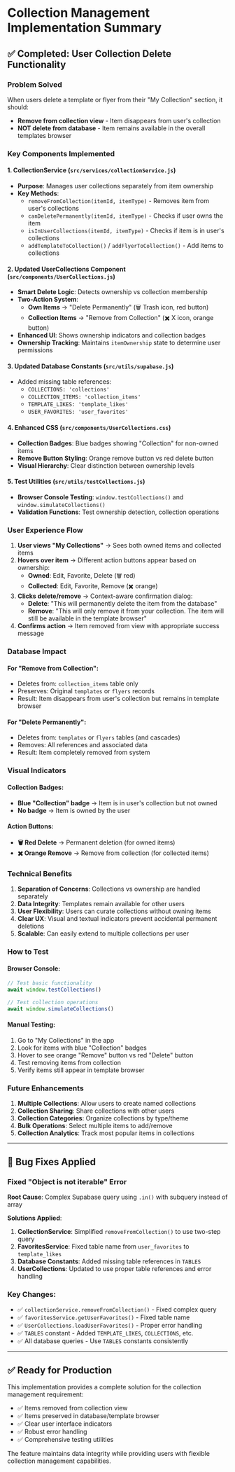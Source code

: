 # Collection Management Implementation Summary

## ✅ Completed: User Collection Delete Functionality

### Problem Solved
When users delete a template or flyer from their "My Collection" section, it should:
- **Remove from collection view** - Item disappears from user's collection
- **NOT delete from database** - Item remains available in the overall templates browser

### Key Components Implemented

#### 1. **CollectionService** (`src/services/collectionService.js`)
- **Purpose**: Manages user collections separately from item ownership
- **Key Methods**:
  - `removeFromCollection(itemId, itemType)` - Removes item from user's collections
  - `canDeletePermanently(itemId, itemType)` - Checks if user owns the item
  - `isInUserCollections(itemId, itemType)` - Checks if item is in user's collections
  - `addTemplateToCollection()` / `addFlyerToCollection()` - Add items to collections

#### 2. **Updated UserCollections Component** (`src/components/UserCollections.js`)
- **Smart Delete Logic**: Detects ownership vs collection membership
- **Two-Action System**:
  - **Own Items** → "Delete Permanently" (🗑️ Trash icon, red button)
  - **Collection Items** → "Remove from Collection" (✖️ X icon, orange button)
- **Enhanced UI**: Shows ownership indicators and collection badges
- **Ownership Tracking**: Maintains `itemOwnership` state to determine user permissions

#### 3. **Updated Database Constants** (`src/utils/supabase.js`)
- Added missing table references:
  - `COLLECTIONS: 'collections'`
  - `COLLECTION_ITEMS: 'collection_items'`
  - `TEMPLATE_LIKES: 'template_likes'`
  - `USER_FAVORITES: 'user_favorites'`

#### 4. **Enhanced CSS** (`src/components/UserCollections.css`)
- **Collection Badges**: Blue badges showing "Collection" for non-owned items
- **Remove Button Styling**: Orange remove button vs red delete button
- **Visual Hierarchy**: Clear distinction between ownership levels

#### 5. **Test Utilities** (`src/utils/testCollections.js`)
- **Browser Console Testing**: `window.testCollections()` and `window.simulateCollections()`
- **Validation Functions**: Test ownership detection, collection operations

### User Experience Flow

1. **User views "My Collections"** → Sees both owned items and collected items
2. **Hovers over item** → Different action buttons appear based on ownership:
   - **Owned**: Edit, Favorite, Delete (🗑️ red)
   - **Collected**: Edit, Favorite, Remove (✖️ orange)
3. **Clicks delete/remove** → Context-aware confirmation dialog:
   - **Delete**: "This will permanently delete the item from the database"
   - **Remove**: "This will only remove it from your collection. The item will still be available in the template browser"
4. **Confirms action** → Item removed from view with appropriate success message

### Database Impact

#### For "Remove from Collection":
- Deletes from: `collection_items` table only
- Preserves: Original `templates` or `flyers` records
- Result: Item disappears from user's collection but remains in template browser

#### For "Delete Permanently":
- Deletes from: `templates` or `flyers` tables (and cascades)
- Removes: All references and associated data
- Result: Item completely removed from system

### Visual Indicators

#### Collection Badges:
- **Blue "Collection" badge** → Item is in user's collection but not owned
- **No badge** → Item is owned by the user

#### Action Buttons:
- **🗑️ Red Delete** → Permanent deletion (for owned items)
- **✖️ Orange Remove** → Remove from collection (for collected items)

### Technical Benefits

1. **Separation of Concerns**: Collections vs ownership are handled separately
2. **Data Integrity**: Templates remain available for other users
3. **User Flexibility**: Users can curate collections without owning items
4. **Clear UX**: Visual and textual indicators prevent accidental permanent deletions
5. **Scalable**: Can easily extend to multiple collections per user

### How to Test

#### Browser Console:
```javascript
// Test basic functionality
await window.testCollections()

// Test collection operations
await window.simulateCollections()
```

#### Manual Testing:
1. Go to "My Collections" in the app
2. Look for items with blue "Collection" badges
3. Hover to see orange "Remove" button vs red "Delete" button
4. Test removing items from collection
5. Verify items still appear in template browser

### Future Enhancements

1. **Multiple Collections**: Allow users to create named collections
2. **Collection Sharing**: Share collections with other users
3. **Collection Categories**: Organize collections by type/theme
4. **Bulk Operations**: Select multiple items to add/remove
5. **Collection Analytics**: Track most popular items in collections

---

## 🐛 Bug Fixes Applied

### Fixed "Object is not iterable" Error
**Root Cause**: Complex Supabase query using `.in()` with subquery instead of array

**Solutions Applied**:
1. **CollectionService**: Simplified `removeFromCollection()` to use two-step query
2. **FavoritesService**: Fixed table name from `user_favorites` to `template_likes`
3. **Database Constants**: Added missing table references in `TABLES`
4. **UserCollections**: Updated to use proper table references and error handling

### Key Changes:
- ✅ `collectionService.removeFromCollection()` - Fixed complex query
- ✅ `favoritesService.getUserFavorites()` - Fixed table name 
- ✅ `UserCollections.loadUserFavorites()` - Proper error handling
- ✅ `TABLES` constant - Added `TEMPLATE_LIKES`, `COLLECTIONS`, etc.
- ✅ All database queries - Use `TABLES` constants consistently

---

## ✅ Ready for Production

This implementation provides a complete solution for the collection management requirement:
- ✅ Items removed from collection view
- ✅ Items preserved in database/template browser
- ✅ Clear user interface indicators
- ✅ Robust error handling
- ✅ Comprehensive testing utilities

The feature maintains data integrity while providing users with flexible collection management capabilities.